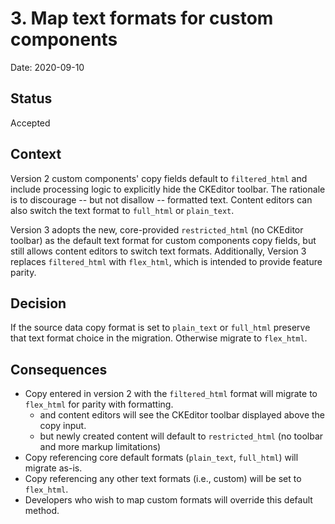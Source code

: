 # 3. Map text formats for custom components

Date: 2020-09-10

## Status

Accepted

## Context

Version 2 custom components' copy fields default to `filtered_html` and include processing logic to explicitly hide the CKEditor toolbar. The rationale is to discourage -- but not disallow -- formatted text. Content editors can also switch the text format to `full_html` or `plain_text`.

Version 3 adopts the new, core-provided `restricted_html` (no CKEditor toolbar) as the default text format for custom components copy fields, but still allows content editors to switch text formats. Additionally, Version 3 replaces `filtered_html` with `flex_html`, which is intended to provide feature parity.

## Decision

If the source data copy format is set to `plain_text` or `full_html` preserve that text format choice in the migration. Otherwise migrate to `flex_html`.

## Consequences

- Copy entered in version 2 with the `filtered_html` format will migrate to `flex_html` for parity with formatting.
    - and content editors will see the CKEditor toolbar displayed above the copy input.
    - but newly created content will default to `restricted_html` (no toolbar and more markup limitations)
- Copy referencing core default formats (`plain_text`, `full_html`) will migrate as-is.
- Copy referencing any other text formats (i.e., custom) will be set to `flex_html`.
- Developers who wish to map custom formats will override this default method.